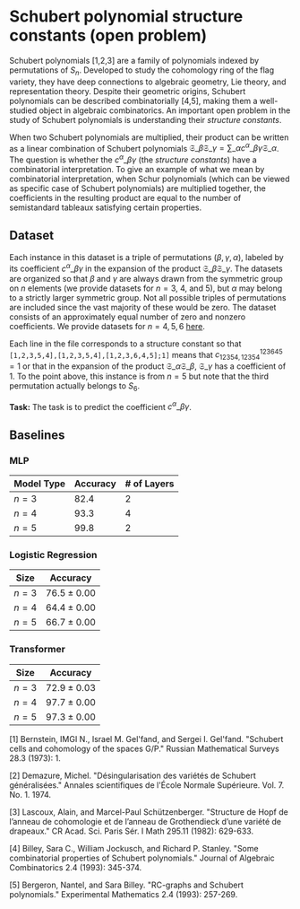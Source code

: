 # Schubert polynomial structure constants (open problem)

Schubert polynomials \[1,2,3\] are a family of polynomials indexed by permutations of $S_n$. Developed to study the cohomology ring of the flag variety, they have deep connections to algebraic geometry, Lie theory, and representation theory. Despite their geometric origins, Schubert polynomials can be described combinatorially \[4,5\], making them a well-studied object in algebraic combinatorics. An important open problem in the study of Schubert polynomials is understanding their *structure constants*. 

When two Schubert polynomials are multiplied, their product can be written as a linear combination of Schubert polynomials
$\mathfrak{S}\_{\beta} \mathfrak{S}\_{\gamma} = \sum\_{\alpha} c^{\alpha}\_{\beta \gamma} \mathfrak{S}\_{\alpha}$.
The question is whether the $c^{\alpha}\_{\beta \gamma}$ (the *structure constants*) have a combinatorial interpretation. To give an example of what we mean by combinatorial interpretation, when Schur polynomials (which can be viewed as specific case of Schubert polynomials) are multiplied together, the coefficients in the resulting product are equal to the number of semistandard tableaux satisfying certain properties.

## Dataset 
Each instance in this dataset is a triple of permutations $(\beta, \gamma, \alpha)$, labeled by its coefficient $c^{\alpha}\_{\beta \gamma}$ in the expansion of the product $\mathfrak{S}\_{\beta} \mathfrak{S}\_{\gamma}$. The datasets are organized so that $\beta$ and $\gamma$ are always drawn from the symmetric group on $n$ elements (we provide datasets for $n = 3$, $4$, and $5$), but $\alpha$ may belong to a strictly larger symmetric group. Not all possible triples of permutations are included since the vast majority of these would be zero. The dataset consists of an approximately equal number of zero and nonzero coefficients. We provide datasets for $n = 4, 5, 6$ [here](https://drive.google.com/file/d/15bERRWWue-3gKSir3hVhfejNTeZJgsl9/view?usp=sharing). 

Each line in the file corresponds to a structure constant so that 
`[1,2,3,5,4],[1,2,3,5,4],[1,2,3,6,4,5];1]`
means that $c^{1 2 3 6 4 5}_{1 2 3 5 4,1 2 3 5 4} = 1$ or that in the expansion of the product $\mathfrak{S}\_{\alpha} \mathfrak{S}\_{\beta}$, $\mathfrak{S}\_{\gamma}$ has a coefficient of 1. To the point above, this instance is from $n = 5$ but note that the third permutation actually belongs to $S_6$. 

**Task:** The task is to predict the coefficient $c^{\alpha}\_{\beta \gamma}$.


## Baselines

### MLP

| Model Type | Accuracy | # of Layers |
|----------|----------|----------|
| $n = 3$ | $82.4 %± 0.00%$ | $2$ |
| $n = 4$ | $93.3 %± 0.00%$ | $4$ |
| $n = 5$ | $99.8 %± 0.00%$ | $2$ |

### Logistic Regression

| Size | Accuracy | 
|----------|----------|
| $n= 3$ | $76.5 \pm 0.00%$ |
| $n= 4$  | $64.4 \pm 0.00$ |
| $n= 5$  | $66.7 \pm 0.00%$ | 

### Transformer

| Size | Accuracy | 
|----------|----------|
| $n= 3$ | $72.9 \pm 0.03%$ |
| $n= 4$  | $97.7 \pm 0.00%$ |
| $n= 5$  | $97.3 \pm 0.00%$ | 

\[1\] Bernstein, IMGI N., Israel M. Gel'fand, and Sergei I. Gel'fand. "Schubert cells and cohomology of the spaces G/P." Russian Mathematical Surveys 28.3 (1973): 1.

\[2\] Demazure, Michel. "Désingularisation des variétés de Schubert généralisées." Annales scientifiques de l'École Normale Supérieure. Vol. 7. No. 1. 1974.

\[3\] Lascoux, Alain, and Marcel-Paul Schützenberger. "Structure de Hopf de l’anneau de cohomologie et de l’anneau de Grothendieck d’une variété de drapeaux." CR Acad. Sci. Paris Sér. I Math 295.11 (1982): 629-633.

\[4\] Billey, Sara C., William Jockusch, and Richard P. Stanley. "Some combinatorial properties of Schubert polynomials." Journal of Algebraic Combinatorics 2.4 (1993): 345-374.

\[5\] Bergeron, Nantel, and Sara Billey. "RC-graphs and Schubert polynomials." Experimental Mathematics 2.4 (1993): 257-269.
